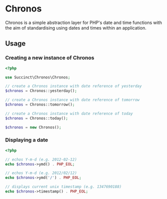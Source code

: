 # Chronos

Chronos is a simple abstraction layer for PHP's date and time functions with the aim of standardising using dates and times within an application.

## Usage

### Creating a new instance of Chronos
```php
<?php

use Succinct\Chronos\Chronos;

// create a Chronos instance with date reference of yesterday
$chronos = Chronos::yesterday();

// create a Chronos instance with date reference of tomorrow
$chronos = Chronos::tomorrow();

// create a Chronos instance with date reference of today
$chronos = Chronos::today();

$chronos = new Chronos();
````

### Displaying a date
```php
<?php

// echos Y-m-d (e.g. 2012-02-12)
echo $chronos->ymd() . PHP_EOL;

// echos Y-m-d (e.g. 2012/02/12)
echo $chronos->ymd('/') . PHP_EOL;

// displays current unix timestamp (e.g. 1347690188)
echo $chronos->timestamp() . PHP_EOL;

```
